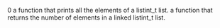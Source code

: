 0
a function that prints all the elements of a listint_t list.
a function that returns the number of elements in a linked listint_t list.
